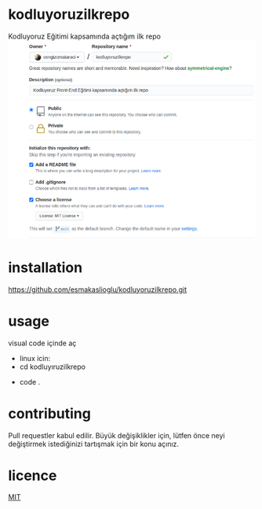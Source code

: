 # kodluyoruzilkrepo
Kodluyoruz Eğitimi kapsamında açtığım ilk repo
![](https://raw.githubusercontent.com/Kodluyoruz/taskforce/main/git/odev1/figures/github.png)

# installation
https://github.com/esmakaslioglu/kodluyoruzilkrepo.git

# usage 
visual code içinde aç
- linux icin:
- cd kodluyıruzilkrepo
* code .

# contributing 
Pull requestler kabul edilir. Büyük değişiklikler için, lütfen önce neyi değiştirmek istediğinizi tartışmak için bir konu açınız.

# licence
[MIT](https://choosealicense.com/licenses/mit/#)

